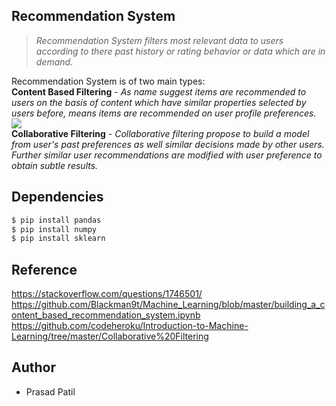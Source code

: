 ## Recommendation System
> *Recommendation System filters most relevant data to users according to there past history or rating behavior or data which are in demand.* 

Recommendation System is of two main types: <br>
**Content Based Filtering** - *As name suggest items are recommended to users on the basis of content which have similar properties selected by users before, means items are recommended on user profile preferences.*
![](http://datameetsmedia.com/wp-content/uploads/2018/05/2ebah6c-1.png)
<br>
**Collaborative Filtering** - *Collaborative filtering propose to build a model from user's past preferences as well similar decisions made by other users. Further similar user recommendations are modified with user preference to obtain subtle results.*

## Dependencies
```sh
$ pip install pandas
$ pip install numpy
$ pip install sklearn
```
## Reference
https://stackoverflow.com/questions/1746501/<br>
https://github.com/Blackman9t/Machine_Learning/blob/master/building_a_content_based_recommendation_system.ipynb<br>
https://github.com/codeheroku/Introduction-to-Machine-Learning/tree/master/Collaborative%20Filtering

## Author
- Prasad Patil 
